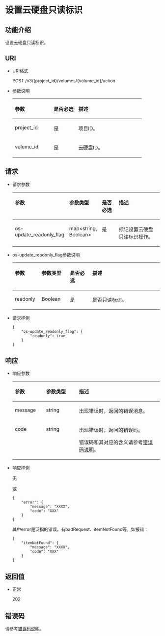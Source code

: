# 设置云硬盘只读标识<a name="ZH-CN_TOPIC_0103340193"></a>

## 功能介绍<a name="section19390540"></a>

设置云硬盘只读标识。

## URI<a name="section40297137"></a>

-   URI格式

    POST /v3/\{project\_id\}/volumes/\{volume\_id\}/action

-   参数说明

    <a name="table8745607"></a>
    <table><thead align="left"><tr id="row15985080"><th class="cellrowborder" valign="top" width="30%" id="mcps1.1.4.1.1"><p id="p19723089"><a name="p19723089"></a><a name="p19723089"></a>参数</p>
    </th>
    <th class="cellrowborder" valign="top" width="18.990000000000002%" id="mcps1.1.4.1.2"><p id="p54066375"><a name="p54066375"></a><a name="p54066375"></a>是否必选</p>
    </th>
    <th class="cellrowborder" valign="top" width="51.01%" id="mcps1.1.4.1.3"><p id="p17300225"><a name="p17300225"></a><a name="p17300225"></a>描述</p>
    </th>
    </tr>
    </thead>
    <tbody><tr id="row59140967"><td class="cellrowborder" valign="top" width="30%" headers="mcps1.1.4.1.1 "><p id="p25689059"><a name="p25689059"></a><a name="p25689059"></a>project_id</p>
    </td>
    <td class="cellrowborder" valign="top" width="18.990000000000002%" headers="mcps1.1.4.1.2 "><p id="p439002"><a name="p439002"></a><a name="p439002"></a>是</p>
    </td>
    <td class="cellrowborder" valign="top" width="51.01%" headers="mcps1.1.4.1.3 "><p id="p35559222"><a name="p35559222"></a><a name="p35559222"></a>项目ID。</p>
    </td>
    </tr>
    <tr id="row51597550"><td class="cellrowborder" valign="top" width="30%" headers="mcps1.1.4.1.1 "><p id="p18651996"><a name="p18651996"></a><a name="p18651996"></a>volume_id</p>
    </td>
    <td class="cellrowborder" valign="top" width="18.990000000000002%" headers="mcps1.1.4.1.2 "><p id="p34416674"><a name="p34416674"></a><a name="p34416674"></a>是</p>
    </td>
    <td class="cellrowborder" valign="top" width="51.01%" headers="mcps1.1.4.1.3 "><p id="p36287209"><a name="p36287209"></a><a name="p36287209"></a>云硬盘ID。</p>
    </td>
    </tr>
    </tbody>
    </table>


## 请求<a name="section27129916"></a>

-   请求参数

    <a name="zh-cn_topic_0058626630_table42671863"></a>
    <table><thead align="left"><tr id="zh-cn_topic_0058626630_row12592542"><th class="cellrowborder" valign="top" width="17.82178217821782%" id="mcps1.1.5.1.1"><p id="zh-cn_topic_0058626630_p13362997"><a name="zh-cn_topic_0058626630_p13362997"></a><a name="zh-cn_topic_0058626630_p13362997"></a>参数</p>
    </th>
    <th class="cellrowborder" valign="top" width="18.81188118811881%" id="mcps1.1.5.1.2"><p id="zh-cn_topic_0058626630_p8661001"><a name="zh-cn_topic_0058626630_p8661001"></a><a name="zh-cn_topic_0058626630_p8661001"></a>参数类型</p>
    </th>
    <th class="cellrowborder" valign="top" width="15.841584158415841%" id="mcps1.1.5.1.3"><p id="zh-cn_topic_0058626630_p30452481"><a name="zh-cn_topic_0058626630_p30452481"></a><a name="zh-cn_topic_0058626630_p30452481"></a>是否必选</p>
    </th>
    <th class="cellrowborder" valign="top" width="47.524752475247524%" id="mcps1.1.5.1.4"><p id="zh-cn_topic_0058626630_p50731910"><a name="zh-cn_topic_0058626630_p50731910"></a><a name="zh-cn_topic_0058626630_p50731910"></a>描述</p>
    </th>
    </tr>
    </thead>
    <tbody><tr id="zh-cn_topic_0058626630_row5187493615377"><td class="cellrowborder" valign="top" width="17.82178217821782%" headers="mcps1.1.5.1.1 "><p id="zh-cn_topic_0058626630_p4112025815377"><a name="zh-cn_topic_0058626630_p4112025815377"></a><a name="zh-cn_topic_0058626630_p4112025815377"></a>os-update_readonly_flag</p>
    </td>
    <td class="cellrowborder" valign="top" width="18.81188118811881%" headers="mcps1.1.5.1.2 "><p id="zh-cn_topic_0058626630_p4240658415377"><a name="zh-cn_topic_0058626630_p4240658415377"></a><a name="zh-cn_topic_0058626630_p4240658415377"></a>map&lt;string, Boolean&gt;</p>
    </td>
    <td class="cellrowborder" valign="top" width="15.841584158415841%" headers="mcps1.1.5.1.3 "><p id="zh-cn_topic_0058626630_p1238131615377"><a name="zh-cn_topic_0058626630_p1238131615377"></a><a name="zh-cn_topic_0058626630_p1238131615377"></a>是</p>
    </td>
    <td class="cellrowborder" valign="top" width="47.524752475247524%" headers="mcps1.1.5.1.4 "><p id="zh-cn_topic_0058626630_p6336250715377"><a name="zh-cn_topic_0058626630_p6336250715377"></a><a name="zh-cn_topic_0058626630_p6336250715377"></a>标记设置云硬盘只读标识操作。</p>
    </td>
    </tr>
    </tbody>
    </table>

-   os-update\_readonly\_flag参数说明

    <a name="zh-cn_topic_0058626630_table38065209105423"></a>
    <table><thead align="left"><tr id="zh-cn_topic_0058626630_row47014882105423"><th class="cellrowborder" valign="top" width="18.181818181818183%" id="mcps1.1.5.1.1"><p id="zh-cn_topic_0058626630_p50109122105423"><a name="zh-cn_topic_0058626630_p50109122105423"></a><a name="zh-cn_topic_0058626630_p50109122105423"></a>参数</p>
    </th>
    <th class="cellrowborder" valign="top" width="19.191919191919194%" id="mcps1.1.5.1.2"><p id="zh-cn_topic_0058626630_p32307099105423"><a name="zh-cn_topic_0058626630_p32307099105423"></a><a name="zh-cn_topic_0058626630_p32307099105423"></a>参数类型</p>
    </th>
    <th class="cellrowborder" valign="top" width="15.151515151515152%" id="mcps1.1.5.1.3"><p id="zh-cn_topic_0058626630_p66738196105423"><a name="zh-cn_topic_0058626630_p66738196105423"></a><a name="zh-cn_topic_0058626630_p66738196105423"></a>是否必选</p>
    </th>
    <th class="cellrowborder" valign="top" width="47.474747474747474%" id="mcps1.1.5.1.4"><p id="zh-cn_topic_0058626630_p37084757105423"><a name="zh-cn_topic_0058626630_p37084757105423"></a><a name="zh-cn_topic_0058626630_p37084757105423"></a>描述</p>
    </th>
    </tr>
    </thead>
    <tbody><tr id="zh-cn_topic_0058626630_row65642867105423"><td class="cellrowborder" valign="top" width="18.181818181818183%" headers="mcps1.1.5.1.1 "><p id="zh-cn_topic_0058626630_p1874528111511"><a name="zh-cn_topic_0058626630_p1874528111511"></a><a name="zh-cn_topic_0058626630_p1874528111511"></a>readonly</p>
    </td>
    <td class="cellrowborder" valign="top" width="19.191919191919194%" headers="mcps1.1.5.1.2 "><p id="zh-cn_topic_0058626630_p45274007105423"><a name="zh-cn_topic_0058626630_p45274007105423"></a><a name="zh-cn_topic_0058626630_p45274007105423"></a>Boolean</p>
    </td>
    <td class="cellrowborder" valign="top" width="15.151515151515152%" headers="mcps1.1.5.1.3 "><p id="zh-cn_topic_0058626630_p43315944105423"><a name="zh-cn_topic_0058626630_p43315944105423"></a><a name="zh-cn_topic_0058626630_p43315944105423"></a>是</p>
    </td>
    <td class="cellrowborder" valign="top" width="47.474747474747474%" headers="mcps1.1.5.1.4 "><p id="zh-cn_topic_0058626630_p18930541105423"><a name="zh-cn_topic_0058626630_p18930541105423"></a><a name="zh-cn_topic_0058626630_p18930541105423"></a>是否只读标识。</p>
    </td>
    </tr>
    </tbody>
    </table>

-   请求样例

    ```
    {
        "os-update_readonly_flag": {
            "readonly": true
        }
    }
    ```


## 响应<a name="section42842654"></a>

-   响应参数

    <a name="zh-cn_topic_0058626630_table46654279102454"></a>
    <table><thead align="left"><tr id="zh-cn_topic_0058626630_row6664264102454"><th class="cellrowborder" valign="top" width="21.18%" id="mcps1.1.4.1.1"><p id="zh-cn_topic_0058626630_p2934472102454"><a name="zh-cn_topic_0058626630_p2934472102454"></a><a name="zh-cn_topic_0058626630_p2934472102454"></a>参数</p>
    </th>
    <th class="cellrowborder" valign="top" width="22.35%" id="mcps1.1.4.1.2"><p id="zh-cn_topic_0058626630_p1338569102927"><a name="zh-cn_topic_0058626630_p1338569102927"></a><a name="zh-cn_topic_0058626630_p1338569102927"></a>参数类型</p>
    </th>
    <th class="cellrowborder" valign="top" width="56.47%" id="mcps1.1.4.1.3"><p id="zh-cn_topic_0058626630_p23036595102454"><a name="zh-cn_topic_0058626630_p23036595102454"></a><a name="zh-cn_topic_0058626630_p23036595102454"></a>描述</p>
    </th>
    </tr>
    </thead>
    <tbody><tr id="zh-cn_topic_0058626630_row12419334102454"><td class="cellrowborder" valign="top" width="21.18%" headers="mcps1.1.4.1.1 "><p id="zh-cn_topic_0058626630_p66442012102454"><a name="zh-cn_topic_0058626630_p66442012102454"></a><a name="zh-cn_topic_0058626630_p66442012102454"></a>message</p>
    </td>
    <td class="cellrowborder" valign="top" width="22.35%" headers="mcps1.1.4.1.2 "><p id="zh-cn_topic_0058626630_p58201874102927"><a name="zh-cn_topic_0058626630_p58201874102927"></a><a name="zh-cn_topic_0058626630_p58201874102927"></a>string</p>
    </td>
    <td class="cellrowborder" valign="top" width="56.47%" headers="mcps1.1.4.1.3 "><p id="zh-cn_topic_0058626630_p9725329102454"><a name="zh-cn_topic_0058626630_p9725329102454"></a><a name="zh-cn_topic_0058626630_p9725329102454"></a>出现错误时，返回的错误消息。</p>
    </td>
    </tr>
    <tr id="zh-cn_topic_0058626630_row20419099102454"><td class="cellrowborder" valign="top" width="21.18%" headers="mcps1.1.4.1.1 "><p id="zh-cn_topic_0058626630_p43334338102454"><a name="zh-cn_topic_0058626630_p43334338102454"></a><a name="zh-cn_topic_0058626630_p43334338102454"></a>code</p>
    </td>
    <td class="cellrowborder" valign="top" width="22.35%" headers="mcps1.1.4.1.2 "><p id="zh-cn_topic_0058626630_p16731376102927"><a name="zh-cn_topic_0058626630_p16731376102927"></a><a name="zh-cn_topic_0058626630_p16731376102927"></a>string</p>
    </td>
    <td class="cellrowborder" valign="top" width="56.47%" headers="mcps1.1.4.1.3 "><p id="zh-cn_topic_0058626630_p29729347102454"><a name="zh-cn_topic_0058626630_p29729347102454"></a><a name="zh-cn_topic_0058626630_p29729347102454"></a>出现错误时，返回的错误码。</p>
    <p id="zh-cn_topic_0058626630_p66237533102454"><a name="zh-cn_topic_0058626630_p66237533102454"></a><a name="zh-cn_topic_0058626630_p66237533102454"></a>错误码和其对应的含义请参考<a href="错误码说明.md">错误码说明</a>。</p>
    </td>
    </tr>
    </tbody>
    </table>

-   响应样例

    无

    或

    ```
    {
        "error": {
            "message": "XXXX", 
            "code": "XXX"
        }
    }
    ```

    其中error是泛指的错误，有badRequest、itemNotFound等，如报错：

    ```
    {
        "itemNotFound": {
            "message": "XXXX", 
            "code": "XXX"
        }
    }
    ```


## 返回值<a name="section50039568"></a>

-   正常

    202


## 错误码<a name="section431317151242"></a>

请参考[错误码说明](错误码说明.md)。


